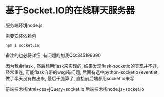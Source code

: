 # 基于Socket.IO的在线聊天服务器

服务端环境node.js

需要安装依赖包

```
npm i socket.io
```

备注的也必将详细, 有问题的加我QQ:345199390

因为我会flask , 然后想用flask来实现的, 结果发现flask-socketio的实现并不好, 经常重连, 可能flask自带的wsgi有问题, 后面有选中python-socketio+eventlet, 做了半天没有做出来, 最后干脆算了, 直接前后端都用socket.io来写

前端技术栈html+css+jQuery+socket.io
后端技术栈node.js+socket.io
